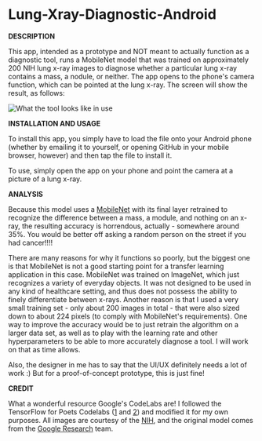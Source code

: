 # Lung-Xray-Diagnostic-Android

**DESCRIPTION** 

This app, intended as a prototype and NOT meant to actually function as a diagnostic tool, runs a MobileNet model that was trained on approximately 200 NIH lung x-ray images to diagnose whether a particular lung x-ray contains a mass, a nodule, or neither. The app opens to the phone's camera function, which can be pointed at the lung x-ray. The screen will show the result, as follows:

![What the tool looks like in use](https://github.com/priyankaincode/Lung-Xray-Diagnostic-Android/blob/master/images/IMG_1275.jpg?raw=true) 
  
 **INSTALLATION AND USAGE**
 
 To install this app, you simply have to load the file onto your Android phone (whether by emailing it to yourself, or opening GitHub in your mobile browser, however) and then tap the file to install it.
 
 To use, simply open the app on your phone and point the camera at a picture of a lung x-ray.
 
 
 **ANALYSIS**
 
Because this model uses a [MobileNet](https://research.googleblog.com/2017/06/mobilenets-open-source-models-for.html) with its final layer retrained to recognize the difference between a mass, a module, and nothing on an x-ray, the resulting accuracy is horrendous, actually - somewhere around 35%. You would be better off asking a random person on the street if you had cancer!!!!
 
 There are many reasons for why it functions so poorly, but the biggest one is that MobileNet is not a good starting point for a transfer learning application in this case. MobileNet was trained on ImageNet, which just recognizes a variety of everyday objects. It was not designed to be used in any kind of healthcare setting, and thus does not possess the ability to finely differentiate between x-rays. Another reason is that I used a very small training set - only about 200 images in total - that were also sized down to about 224 pixels (to comply with MobileNet's requirements). One way to improve the accuracy would be to just retrain the algorithm on a larger data set, as well as to play with the learning rate and other hyperparameters to be able to more accurately diagnose a tool. I will work on that as time allows.
 
 Also, the designer in me has to say that the UI/UX definitely needs a lot of work :) But for a proof-of-concept prototype, this is just fine!
 
 **CREDIT**
 
What a wonderful resource Google's CodeLabs are! I followed the TensorFlow for Poets Codelabs ([1](https://codelabs.developers.google.com/codelabs/tensorflow-for-poets/index.html#0) and [2](https://codelabs.developers.google.com/codelabs/tensorflow-for-poets-2/#0)) and modified it for my own purposes. All images are courtesy of the [NIH](https://www.nih.gov/news-events/news-releases/nih-clinical-center-provides-one-largest-publicly-available-chest-x-ray-datasets-scientific-community), and the original model comes from the [Google Research](https://research.google.com/) team.
